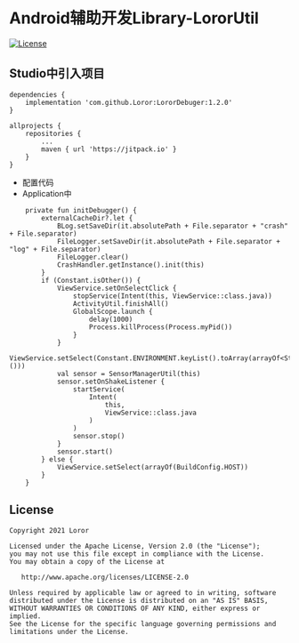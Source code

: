 # Android辅助开发Library-LororUtil

[![License](https://img.shields.io/badge/License%20-Apache%202-337ab7.svg)](https://www.apache.org/licenses/LICENSE-2.0)

## Studio中引入项目

```
dependencies {
    implementation 'com.github.Loror:LororDebuger:1.2.0'
}

allprojects {
    repositories {
        ...
        maven { url 'https://jitpack.io' }
    }
}
```

* 配置代码
* Application中
```
    private fun initDebugger() {
        externalCacheDir?.let {
            BLog.setSaveDir(it.absolutePath + File.separator + "crash" + File.separator)
            FileLogger.setSaveDir(it.absolutePath + File.separator + "log" + File.separator)
            FileLogger.clear()
            CrashHandler.getInstance().init(this)
        }
        if (Constant.isOther()) {
            ViewService.setOnSelectClick {
                stopService(Intent(this, ViewService::class.java))
                ActivityUtil.finishAll()
                GlobalScope.launch {
                    delay(1000)
                    Process.killProcess(Process.myPid())
                }
            }
            ViewService.setSelect(Constant.ENVIRONMENT.keyList().toArray(arrayOf<String>()))
            val sensor = SensorManagerUtil(this)
            sensor.setOnShakeListener {
                startService(
                    Intent(
                        this,
                        ViewService::class.java
                    )
                )
                sensor.stop()
            }
            sensor.start()
        } else {
            ViewService.setSelect(arrayOf(BuildConfig.HOST))
        }
    }
```

License
-------

    Copyright 2021 Loror

    Licensed under the Apache License, Version 2.0 (the "License");
    you may not use this file except in compliance with the License.
    You may obtain a copy of the License at

       http://www.apache.org/licenses/LICENSE-2.0

    Unless required by applicable law or agreed to in writing, software
    distributed under the License is distributed on an "AS IS" BASIS,
    WITHOUT WARRANTIES OR CONDITIONS OF ANY KIND, either express or implied.
    See the License for the specific language governing permissions and
    limitations under the License.
